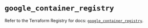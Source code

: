 # `google_container_registry`

Refer to the Terraform Registry for docs: [`google_container_registry`](https://registry.terraform.io/providers/hashicorp/google-beta/6.31.0/docs/resources/google_container_registry).
